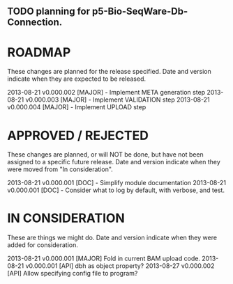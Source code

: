 ## TODO planning for p5-Bio-SeqWare-Db-Connection.

# ROADMAP

These changes are planned for the release specified. Date and version indicate
when they are expected to be released.

2013-08-21 v0.000.002 [MAJOR] - Implement META generation step
2013-08-21 v0.000.003 [MAJOR] - Implement VALIDATION step
2013-08-21 v0.000.004 [MAJOR] - Implement UPLOAD step

# APPROVED / REJECTED

These changes are planned, or will NOT be done, but have not been assigned to
a specific future release. Date and version indicate when they were moved from
"In consideration". 

2013-08-21 v0.000.001 [DOC] - Simplify module documentation
2013-08-21 v0.000.001 [DOC] - Consider what to log by default, with verbose,
                              and test.

# IN CONSIDERATION

These are things we might do. Date and version indicate when they were added
for consideration.

2013-08-21 v0.000.001 [MAJOR] Fold in current BAM upload code.
2013-08-21 v0.000.001 [API]   dbh as object property?
2013-08-27 v0.000.002 [API]   Allow specifying config file to program?
